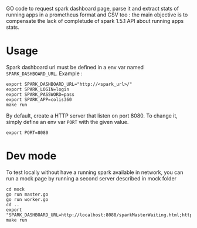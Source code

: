 GO code to request spark dashboard page, parse it and extract stats of 
running apps in a prometheus format and CSV too : the main objective is 
to compensate the lack of completude of spark 1.5.1 API about running 
apps stats.

# Usage

Spark dashboard url must be defined in a env var named `SPARK_DASHBOARD_URL`.
Example :
```
export SPARK_DASHBOARD_URL="http://<spark_url>/"
export SPARK_LOGIN=login
export SPARK_PASSWORD=pass
export SPARK_APP=colis360
make run
```

By default, create a HTTP server that listen on port 8080. To change it,
simply define an env var `PORT` with the given value.
```
export PORT=8080
```



# Dev mode

To test locally without have a running spark available in network, you can 
run a mock page by running a second server described in mock folder

```
cd mock
go run master.go
go run worker.go
cd ..
export "SPARK_DASHBOARD_URL=http://localhost:8088/sparkMasterWaiting.html;http://localhost:8088/sparkMasterActive.html"
make run
```
